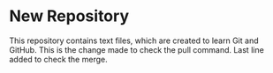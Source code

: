 # New Repository
This repository contains text files, which are created to learn Git and GitHub.
This is the change made to check the pull command.
Last line added to check the merge.
